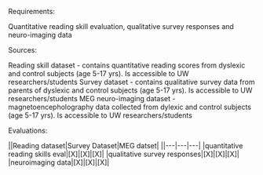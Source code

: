 Requirements:

Quantitative reading skill evaluation, qualitative survey responses and neuro-imaging data

Sources:

Reading skill dataset - contains quantitative reading scores from dyslexic and control subjects (age 5-17 yrs). Is accessible to UW researchers/students
Survey dataset - contains qualitative survey data from parents of dyslexic and control subjects (age 5-17 yrs). Is accessible to UW researchers/students
MEG neuro-imaging dataset - magnetoencepholography data collected from dylexic and control subjects (age 5-17 yrs). Is accessible to UW researchers/students

Evaluations:

||Reading dataset|Survey Dataset|MEG datset|
||---|---|---|
|quantitative reading skills eval|[X]|[X]|[X]|
|qualitative survey responses|[X]|[X]|[X]|
|neuroimaging data|[X]|[X]|[X]|
